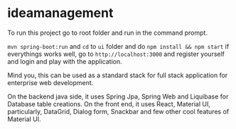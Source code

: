 # ideamanagement

To run this project go to root folder and run in the command prompt.

`mvn spring-boot:run` and `cd` to `ui` folder and do `npm install && npm start` if everythings works well, go to `http://localhost:3000` and register yourself and login and play with the application.

Mind you, this can be used as a standard stack for full stack application for enterprise web development.

On the backend java side, it uses Spring Jpa, Spring Web and Liquibase for Database table creations. On the front end, it uses React, Material UI, particularly, DataGrid, Dialog form, Snackbar and few other cool features of Material UI. 
